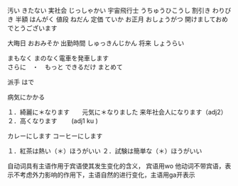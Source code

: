 汚い				きたない
実社会				じっしゃかい
宇宙飛行士			うちゅうひこうし
割引き				わりびき
半額				はんがく
値段				ねだん
定価				ていか
お正月				おしょうがつ
開けましておめでとうございます


大晦日				おおみそか
出勤時間			しゅっきんじかん
将来				しょうらい

まもなく			まのなく電車を発車します	
さらに　・　もっと
できるだけ
まとめて			

派手		はで



病気にかかる


１．綺麗に＊なります　　元気に＊なりました	来年社会人になります（adj2）
２．高くなります	　　(adj1 ku )

カレーにします
コーヒーにします

１．紅茶は熱い（＊）ほうがいい
２．試験は簡単な（＊）ほうがいい



自动词具有主语作用于宾语使其发生变化的含义， 宾语用wo
他动词不带宾语，表示不考虑外力影响的作用下，主语自然的进行变化，主语用ga开表示


